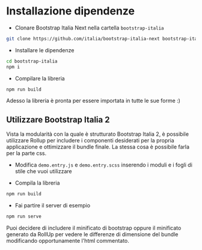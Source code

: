 # Installazione dipendenze

- Clonare Bootstrap Italia Next nella cartella `bootstrap-italia`

```sh
git clone https://github.com/italia/bootstrap-italia-next bootstrap-italia
```

- Installare le dipendenze

```sh
cd bootstrap-italia
npm i
```

- Compilare la libreria

```sh
npm run build
```

Adesso la libreria è pronta per essere importata in tutte le sue forme :)

## Utilizzare Bootstrap Italia 2

Vista la modularità con la quale è strutturato Bootstrap Italia 2, è possibile 
utilizzare Rollup per includere i componenti desiderati per la propria applicazione
e ottimizzare il bundle finale. La stessa cosa è possibile farla per la parte css.


- Modifica `demo.entry.js` e `demo.entry.scss` inserendo i moduli e i fogli di 
stile che vuoi utilizzare

- Compila la libreria

```sh
npm run build
```

- Fai partire il server di esempio

```sh
npm run serve
```

Puoi decidere di includere il minificato di bootstrap oppure il minificato generato
da RollUp per vedere le differenze di dimensione del bundle modificando 
opportunamente l'html commentato.
